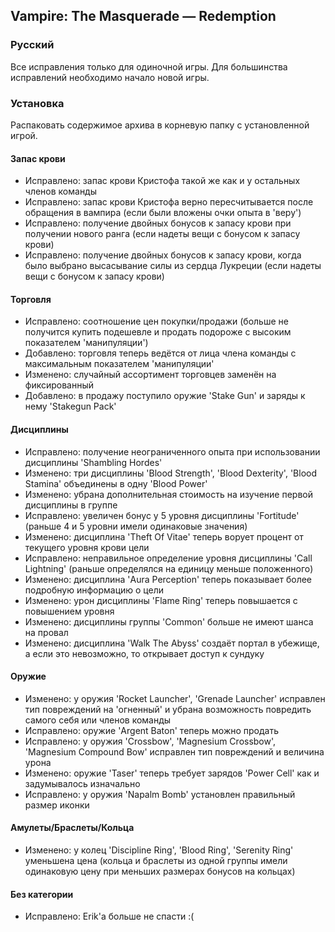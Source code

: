 ## Vampire: The Masquerade — Redemption
### Русский
Все исправления только для одиночной игры.
Для большинства исправлений необходимо начало новой игры.
### Установка
Распаковать содержимое архива в корневую папку с установленной игрой.
#### Запас крови
- Исправлено: запас крови Кристофа такой же как и у остальных членов команды
- Исправлено: запас крови Кристофа верно пересчитывается после обращения в вампира (если были вложены очки опыта в 'веру')
- Исправлено: получение двойных бонусов к запасу крови при получении нового ранга (если надеты вещи с бонусом к запасу крови)
- Исправлено: получение двойных бонусов к запасу крови, когда было выбрано высасывание силы из сердца Лукреции (если надеты вещи с бонусом к запасу крови)
#### Торговля
- Исправлено: соотношение цен покупки/продажи (больше не получится купить подешевле и продать подороже с высоким показателем 'манипуляции')
- Добавлено: торговля теперь ведётся от лица члена команды с максимальным показателем 'манипуляции'
- Изменено: случайный ассортимент торговцев заменён на фиксированный
- Добавлено: в продажу поступило оружие 'Stake Gun' и заряды к нему 'Stakegun Pack'
#### Дисциплины
- Исправлено: получение неограниченного опыта при использовании дисциплины 'Shambling Hordes'
- Изменено: три дисциплины 'Blood Strength', 'Blood Dexterity', 'Blood Stamina' объединены в одну 'Blood Power'
- Изменено: убрана дополнительная стоимость на изучение первой дисциплины в группе
- Исправлено: увеличен бонус у 5 уровня дисциплины 'Fortitude' (раньше 4 и 5 уровни имели одинаковые значения)
- Изменено: дисциплина 'Theft Of Vitae' теперь ворует процент от текущего уровня крови цели
- Исправлено: неправильное определение уровня дисциплины 'Call Lightning' (раньше определялся на единицу меньше положенного)
- Изменено: дисциплина 'Aura Perception' теперь показывает более подробную информацию о цели
- Изменено: урон дисциплины 'Flame Ring' теперь повышается с повышением уровня
- Изменено: дисциплины группы 'Common' больше не имеют шанса на провал
- Изменено: дисциплина 'Walk The Abyss' создаёт портал в убежище, а если это невозможно, то открывает доступ к сундуку
#### Оружие
- Изменено: у оружия 'Rocket Launcher', 'Grenade Launcher' исправлен тип повреждений на 'огненный' и убрана возможность повредить самого себя или членов команды
- Исправлено: оружие 'Argent Baton' теперь можно продать
- Исправлено: у оружия 'Crossbow', 'Magnesium Crossbow', 'Magnesium Compound Bow' исправлен тип повреждений и величина урона
- Изменено: оружие 'Taser' теперь требует зарядов 'Power Cell' как и задумывалось изначально
- Исправлено: у оружия 'Napalm Bomb' установлен правильный размер иконки
#### Амулеты/Браслеты/Кольца
- Изменено: у колец 'Discipline Ring', 'Blood Ring', 'Serenity Ring' уменьшена цена (кольца и браслеты из одной группы имели одинаковую цену при меньших размерах бонусов на кольцах)
#### Без категории
- Исправлено: Erik'а больше не спасти :(
